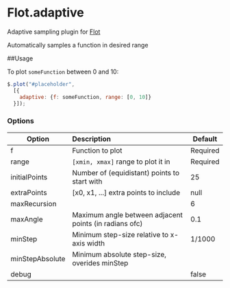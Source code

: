 Flot.adaptive
=============

Adaptive sampling plugin for [Flot](https://github.com/flot/flot)

Automatically samples a function in desired range

##Usage

To plot `someFunction` between 0 and 10:
```javascript
$.plot("#placeholder", 
  [{ 
    adaptive: {f: someFunction, range: [0, 10]}
  }]);
```

### Options

| Option          | Description| Default |
|-----------------|:-----------|---------|
| f               | Function to plot |  Required |
| range           | `[xmin, xmax]` range to plot it in  | Required |
| initialPoints   | Number of (equidistant) points to start with| 25 |
| extraPoints     | [x0, x1, ...] extra points to include | null |
| maxRecursion    | | 6 |
| maxAngle        | Maximum angle between adjacent points (in radians ofc) | 0.1 |
| minStep         | Minimum step-size relative to x-axis width | 1/1000 |
| minStepAbsolute | Minimum absolute step-size, overides minStep | |
| debug           | | false |


